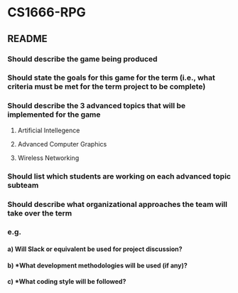 # CS1666-RPG
## README


### Should describe the game being produced
### Should state the goals for this game for the term (i.e., what criteria must be met for the term project to be complete)

### Should describe the 3 advanced topics that will be implemented for the game

1. Artificial Intellegence

2. Advanced Computer Graphics

3. Wireless Networking

### Should list which students are working on each advanced topic subteam

### Should describe what organizational approaches the team will take over the term

### e.g. 

####    a) Will Slack or equivalent be used for project discussion?

####    b) *What development methodologies will be used (if any)?
     
####    c) *What coding style will be followed?
